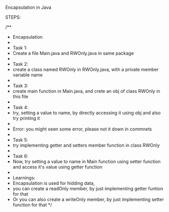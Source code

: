 Encapsulation in Java

STEPS:

/**
 * Encapsulation
 * 
 * Task 1:
 * Create a file Main.java and RWOnly.java in same package
 * 
 * Task 2:
 * create a class named RWOnly in RWOnly.java, with a private member variable name
 * 
 * Task 3:
 * create main function in Main.java, and crete an obj of class RWOnly in this file
 * 
 * Task 4:
 * try, setting a value to name, by directly accessing it using obj and also try 
printing it
 * 
 * Error: you might seen some error, please not it down in commnets
 * 
 * Task 5:
 * try implementing getter and setters member function in class RWOnly 
 * 
 * Task 6:
 * Now, try setting a value to name in Main function using setter function and access it's value using getter function
 * 
 * Learnings: 
 * Encapsulation is used for hidding data,
 * you can create a readOnly member, by just implementing getter funtion for that
 * Or you can also create a writeOnly member, by just implementing setter function for that
*/
